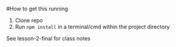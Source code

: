#How to get this running

1. Clone repo
3. Run `npm install` in a terminal/cmd within the project directory

See lesson-2-final for class notes